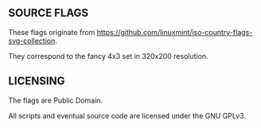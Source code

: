 
SOURCE FLAGS
------------

These flags originate from https://github.com/linuxmint/iso-country-flags-svg-collection.

They correspond to the fancy 4x3 set in 320x200 resolution.

LICENSING
---------

The flags are Public Domain.

All scripts and eventual source code are licensed under the GNU GPLv3.
